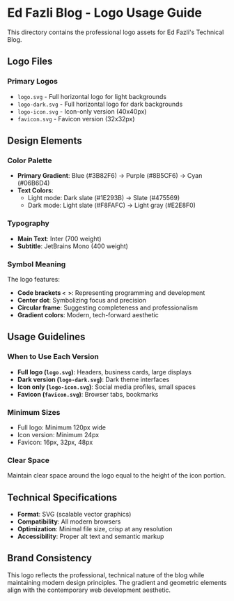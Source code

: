 # Ed Fazli Blog - Logo Usage Guide

This directory contains the professional logo assets for Ed Fazli's Technical Blog.

## Logo Files

### Primary Logos

- `logo.svg` - Full horizontal logo for light backgrounds
- `logo-dark.svg` - Full horizontal logo for dark backgrounds
- `logo-icon.svg` - Icon-only version (40x40px)
- `favicon.svg` - Favicon version (32x32px)

## Design Elements

### Color Palette

- **Primary Gradient**: Blue (#3B82F6) → Purple (#8B5CF6) → Cyan (#06B6D4)
- **Text Colors**:
  - Light mode: Dark slate (#1E293B) → Slate (#475569)
  - Dark mode: Light slate (#F8FAFC) → Light gray (#E2E8F0)

### Typography

- **Main Text**: Inter (700 weight)
- **Subtitle**: JetBrains Mono (400 weight)

### Symbol Meaning

The logo features:

- **Code brackets `< >`**: Representing programming and development
- **Center dot**: Symbolizing focus and precision
- **Circular frame**: Suggesting completeness and professionalism
- **Gradient colors**: Modern, tech-forward aesthetic

## Usage Guidelines

### When to Use Each Version

- **Full logo (`logo.svg`)**: Headers, business cards, large displays
- **Dark version (`logo-dark.svg`)**: Dark theme interfaces
- **Icon only (`logo-icon.svg`)**: Social media profiles, small spaces
- **Favicon (`favicon.svg`)**: Browser tabs, bookmarks

### Minimum Sizes

- Full logo: Minimum 120px wide
- Icon version: Minimum 24px
- Favicon: 16px, 32px, 48px

### Clear Space

Maintain clear space around the logo equal to the height of the icon portion.

## Technical Specifications

- **Format**: SVG (scalable vector graphics)
- **Compatibility**: All modern browsers
- **Optimization**: Minimal file size, crisp at any resolution
- **Accessibility**: Proper alt text and semantic markup

## Brand Consistency

This logo reflects the professional, technical nature of the blog while maintaining modern design principles. The gradient and geometric elements align with the contemporary web development aesthetic.
